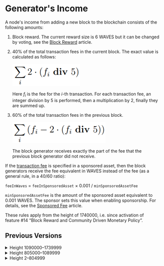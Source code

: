 # Generator's Income

A node's income from adding a new block to the blockchain consists of the following amounts:

1. Block reward. The current reward size is 6 WAVES but it can be changed by voting, see the [Block Reward](/en/blockchain/mining/mining-reward) article.
2. 40% of the total transaction fees in the current block. The exact value is calculated as follows:

   ![](./_assets/s1.png)

    Here *f<sub>i</sub>* is the fee for the *i*-th transaction. For each transaction fee, an integer division by 5 is performed, then a multiplication by 2, finally they are summed up.

3. 60% of the total transaction fees in the previous block.

   ![](./_assets/s2.png)

   The block generator receives exactly the part of the fee that the previous block generator did not receive.

If the [transaction fee](/en/blockchain/transaction/transaction-fee) is specified in a sponsored asset, then the block generators receive the fee equivalent in WAVES instead of the fee (as a general rule, in a 40/60 ratio):

`feeInWaves` = `feeInSponsoredAsset` × 0.001 / `minSponsoredAssetFee`

`minSponsoredAssetFee` is the amount of the sponsored asset equivalent to 0.001 WAVES. The sponsor sets this value when enabling sponsorship. For details, see the [Sponsored Fee](/en/blockchain/waves-protocol/sponsored-fee) article.

These rules apply from the height of 1740000, i.e. since activation of feature #14 “Block Reward and Community Driven Monetary Policy”.

## Previous Versions

<details><summary>Height 1090000–1739999</summary>
<p>In this range of height, the node's income consisted only of transaction fees. The rules for the fee sharing between the two generators were the same as described above. There was no block reward.</p>
<p>The rules applied from the height of 1090000 which is 10,000 blocks after the activation of feature #7 “Fee Sponsorship”.</p>
</details>

<details><summary>Height 805000–1089999</summary>
<p>The transaction sender could specify the fee in any asset, and the block generators received the fee in this asset.</p>
<p>The generator of block 805000 received 40% of the total transaction fees in the the block. Generators of subsequent blocks received 40% of the total transaction fees in the current block and 60% of the total transaction fees in the previous block.</p>
<p>The rules applied from the height of 805000, i.e. since activation of feature #2 “NG Protocol”.</p>
</details>
<details><summary>Height 2–804999</summary>
<p>In this range of height, the block generator received 100% of the total transaction fees in the current block. The transaction sender could specify the fee in any asset.</p>
</details>
